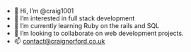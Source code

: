 - 👋 Hi, I’m @craig1001
- 👀 I’m interested in full stack development
- 🌱 I’m currently learning Ruby on the rails and SQL
- 💞️ I’m looking to collaborate on web development projects.
- 📫  contact@craignorford.co.uk

